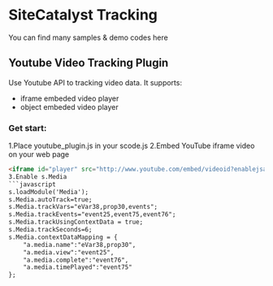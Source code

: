 # SiteCatalyst Tracking
You can find many samples & demo codes here
## Youtube Video Tracking Plugin
Use Youtube API to tracking video data. It supports:
- iframe embeded video player
- object embeded video player
### Get start:
1.Place youtube_plugin.js in your scode.js
2.Embed YouTube iframe video on your web page
```html
<iframe id="player" src="http://www.youtube.com/embed/videoid?enablejsapi=1"></iframe>
3.Enable s.Media
```javascript
s.loadModule('Media');
s.Media.autoTrack=true;
s.Media.trackVars="eVar38,prop30,events";
s.Media.trackEvents="event25,event75,event76";
s.Media.trackUsingContextData = true;
s.Media.trackSeconds=6;
s.Media.contextDataMapping = {
    "a.media.name":"eVar38,prop30",
    "a.media.view":"event25",
    "a.media.complete":"event76",
    "a.media.timePlayed":"event75"
};